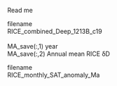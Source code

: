 Read me <br/>

filename <br/>
RICE_combined_Deep_1213B_c19 <br/>
 <br/>
MA_save(:,1) year  <br/>
MA_save(:,2) Annual mean RICE δD <br/>

filename<br/>
RICE_monthly_SAT_anomaly_Ma <br/>

